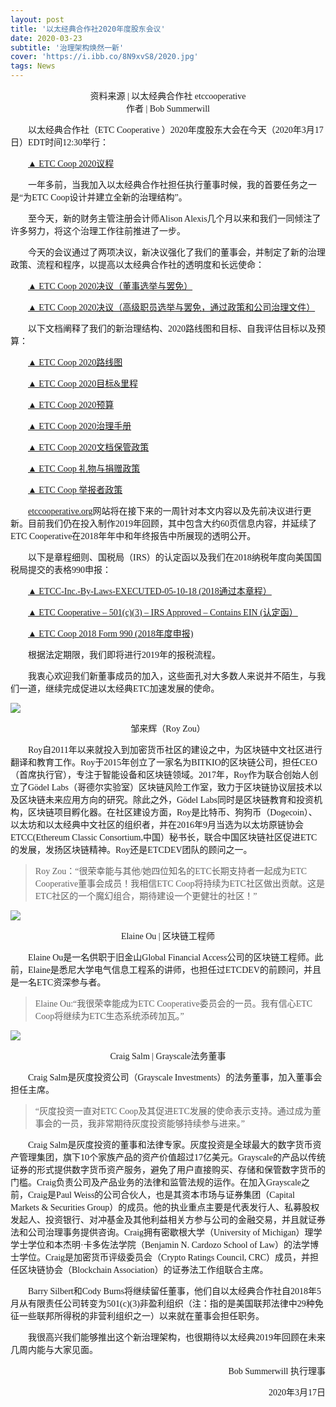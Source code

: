 ```yaml
---
layout: post
title: '以太经典合作社2020年度股东会议'
date: 2020-03-23
subtitle: '治理架构焕然一新'
cover: 'https://i.ibb.co/8N9xvS8/2020.jpg'
tags: News
---
```


<center><font face="微软雅黑">资料来源  |  以太经典合作社 etccooperative</font></center>

<center><font face="微软雅黑">作者  |  Bob Summerwill</font></center>



&emsp;&emsp;<font face="微软雅黑">以太经典合作社（ETC Cooperative ）2020年度股东大会在今天（2020年3月17日）EDT时间12:30举行：</font>

&emsp;&emsp;[<font face="微软雅黑">▲ ETC Coop 2020议程</font>](https://etccooperative.org/wp-content/uploads/2020/03/ETC-Coop-2020-AGM-Agenda.pdf)

&emsp;&emsp;<font face="微软雅黑">一年多前，当我加入以太经典合作社担任执行董事时候，我的首要任务之一是“为ETC Coop设计并建立全新的治理结构”。</font>

&emsp;&emsp;<font face="微软雅黑">至今天，新的财务主管注册会计师Alison Alexis几个月以来和我们一同倾注了许多努力，将这个治理工作往前推进了一步。</font>

&emsp;&emsp;<font face="微软雅黑">今天的会议通过了两项决议，新决议强化了我们的董事会，并制定了新的治理政策、流程和程序，以提高以太经典合作社的透明度和长远使命：</font>

&emsp;&emsp;[<font face="微软雅黑">▲ ETC Coop 2020决议（董事选举与罢免）</font>](https://etccooperative.org/wp-content/uploads/2020/03/ETC-Coop-2020-Resolutions-Election-and-Removal-of-Directors.pdf)

&emsp;&emsp;[<font face="微软雅黑">▲ ETC Coop 2020决议（高级职员选举与罢免，通过政策和公司治理文件）</font>](https://etccooperative.org/wp-content/uploads/2020/03/ETC-Coop-2020-Resolutions-Election-and-Removal-of-Officers-Approving-Policies-and-Corporation-Governance-Documentation.pdf)

&emsp;&emsp;<font face="微软雅黑">以下文档阐释了我们的新治理结构、2020路线图和目标、自我评估目标以及预算：</font>

&emsp;&emsp;[<font face="微软雅黑">▲ ETC Coop 2020路线图</font>](https://etccooperative.org/wp-content/uploads/2020/03/ETC-Coop-2020-Roadmap.pdf)

&emsp;&emsp;[<font face="微软雅黑">▲ ETC Coop 2020目标&里程</font>](https://etccooperative.org/wp-content/uploads/2020/03/ETC-Coop-2020-Goals-Objectives.xlsx)

&emsp;&emsp;[<font face="微软雅黑">▲ ETC Coop 2020预算</font>](https://etccooperative.org/wp-content/uploads/2020/03/ETC-Coop-2020-Budget.xlsx)

&emsp;&emsp;[<font face="微软雅黑">▲ ETC Coop 2020治理手册</font>](https://etccooperative.org/wp-content/uploads/2020/03/ETC-Coop-Governance-Manual.pdf)

&emsp;&emsp;[<font face="微软雅黑">▲ ETC Coop 2020文档保管政策</font>](https://etccooperative.org/wp-content/uploads/2020/03/ETC-Coop-Document-Retention-Policy.pdf)

&emsp;&emsp;[<font face="微软雅黑">▲ ETC Coop 礼物与捐赠政策</font>](https://etccooperative.org/wp-content/uploads/2020/03/ETC-Coop-Gift-and-Donation-Policy.pdf)

&emsp;&emsp;[<font face="微软雅黑">▲ ETC Coop 举报者政策</font>](https://etccooperative.org/wp-content/uploads/2020/03/ETC-Coop-Whistleblower-Policy.pdf)

&emsp;&emsp;[<font face="微软雅黑">etccooperative.org</font>](https://etccooperative.org/)<font face="微软雅黑">网站将在接下来的一周针对本文内容以及先前决议进行更新。目前我们仍在投入制作2019年回顾，其中包含大约60页信息内容，并延续了ETC Cooperative在2018年年中和年终报告中所展现的透明公开。</font>

&emsp;&emsp;<font face="微软雅黑">以下是章程细则、国税局（IRS）的认定函以及我们在2018纳税年度向美国国税局提交的表格990申报：</font>

&emsp;&emsp;[<font face="微软雅黑">▲ ETCC-Inc.-By-Laws-EXECUTED-05-10-18 (2018通过本章程）</font>](https://etccooperative.org/wp-content/uploads/2020/03/ETCC-Inc.-By-Laws-EXECUTED-05-10-18.pdf)

&emsp;&emsp;[<font face="微软雅黑">▲ ETC Cooperative – 501(c)(3) – IRS Approved – Contains EIN (认定函）</font>](https://etccooperative.org/wp-content/uploads/2020/03/ETC-Cooperative-501c3-IRS-Approved-Contains-EIN.pdf)

&emsp;&emsp;[<font face="微软雅黑">▲ ETC Coop 2018 Form 990 (2018年度申报)</font>](https://etccooperative.org/wp-content/uploads/2019/12/ETC-Coop-2018-Form-990.pdf)

&emsp;&emsp;<font face="微软雅黑">根据法定期限，我们即将进行2019年的报税流程。</font>

&emsp;&emsp;<font face="微软雅黑">我衷心欢迎我们新董事成员的加入，这些面孔对大多数人来说并不陌生，与我们一道，继续完成促进以太经典ETC加速发展的使命。</font>


![](https://i.ibb.co/T1wmCw7/roy.jpg)

<center><font face="微软雅黑">邹来辉（Roy Zou）</font></center>

&emsp;&emsp;<font face="微软雅黑">Roy自2011年以来就投入到加密货币社区的建设之中，为区块链中文社区进行翻译和教育工作。Roy于2015年创立了一家名为BITKIO的区块链公司，担任CEO（首席执行官），专注于智能设备和区块链领域。2017年，Roy作为联合创始人创立了Gödel Labs（哥德尔实验室）区块链风险工作室，致力于区块链协议层技术以及区块链未来应用方向的研究。除此之外，Gödel Labs同时是区块链教育和投资机构，区块链项目孵化器。在社区建设方面，Roy是比特币、狗狗币（Dogecoin）、以太坊和以太经典中文社区的组织者，并在2016年9月当选为以太坊原链协会ETCC(Ethereum Classic Consortium,中国）秘书长，联合中国区块链社区促进ETC的发展，发扬区块链精神。Roy还是ETCDEV团队的顾问之一。</font>


> <font face="微软雅黑">Roy Zou：“很荣幸能与其他/她四位知名的ETC长期支持者一起成为ETC Cooperative董事会成员！我相信ETC Coop将持续为ETC社区做出贡献。这是ETC社区的一个魔幻组合，期待建设一个更健壮的社区！”</font>



![](https://i.ibb.co/JxhNtmB/elaine.jpg)

<center><font face="微软雅黑">Elaine Ou | 区块链工程师</font></center>

&emsp;&emsp;<font face="微软雅黑">Elaine Ou是一名供职于旧金山Global Financial Access公司的区块链工程师。此前，Elaine是悉尼大学电气信息工程系的讲师，也担任过ETCDEV的前顾问，并且是一名ETC资深参与者。</font>

> <font face="微软雅黑">Elaine Ou:“我很荣幸能成为ETC Cooperative委员会的一员。我有信心ETC Coop将继续为ETC生态系统添砖加瓦。” </font>




![](https://i.ibb.co/BrW1W2K/craig.jpg)

<center><font face="微软雅黑">Craig Salm | Grayscale法务董事 </font></center>


&emsp;&emsp;<font face="微软雅黑">Craig Salm是灰度投资公司（Grayscale Investments）的法务董事，加入董事会担任主席。</font>


> <font face="微软雅黑">“灰度投资一直对ETC Coop及其促进ETC发展的使命表示支持。通过成为董事会的一员，我非常期待灰度投资能够持续参与进来。”</font>


&emsp;&emsp;<font face="微软雅黑">Craig Salm是灰度投资的董事和法律专家。灰度投资是全球最大的数字货币资产管理集团，旗下10个家族产品的资产价值超过17亿美元。Grayscale的产品以传统证券的形式提供数字货币资产服务，避免了用户直接购买、存储和保管数字货币的门槛。Craig负责公司及产品业务的法律和监管法规的运作。在加入Grayscale之前，Craig是Paul Weiss的公司合伙人，也是其资本市场与证券集团（Capital Markets & Securities Group）的成员。他的执业重点主要是代表发行人、私募股权发起人、投资银行、对冲基金及其他利益相关方参与公司的金融交易，并且就证券法和公司治理事务提供咨询。Craig拥有密歇根大学（University of Michigan）理学学士学位和本杰明·卡多佐法学院（Benjamin N. Cardozo School of Law）的法学博士学位。Craig是加密货币评级委员会（Crypto Ratings Council, CRC）成员，并担任区块链协会（Blockchain Association）的证券法工作组联合主席。</font>



&emsp;&emsp;<font face="微软雅黑">Barry Silbert和Cody Burns将继续留任董事，他们自以太经典合作社自2018年5月从有限责任公司转变为501(c)(3)非盈利组织（注：指的是美国联邦法律中29种免征一些联邦所得税的非营利组织之一）以来就在董事会担任职务。</font>


&emsp;&emsp;<font face="微软雅黑">我很高兴我们能够推出这个新治理架构，也很期待以太经典2019年回顾在未来几周内能与大家见面。</font>



<p align="right"><font face="微软雅黑">Bob Summerwill 执行理事</font></p>
<p align="right"><font face="微软雅黑">2020年3月17日</font></p>
